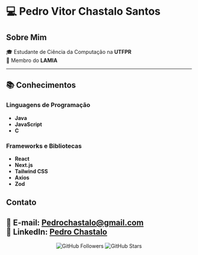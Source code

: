 # 💻 Pedro Vitor Chastalo Santos

## Sobre Mim

🎓 Estudante de Ciência da Computação na **UTFPR**  
🤖 Membro do **LAMIA**

---

## 📚 Conhecimentos

### Linguagens de Programação
- **Java**
- **JavaScript**
- **C**

### Frameworks e Bibliotecas
- **React**
- **Next.js**
- **Tailwind CSS**
- **Axios**
- **Zod**

## Contato

📧 E-mail: [Pedrochastalo@gmail.com](mailto:Pedrochastalo@gmail.com)  
🔗 LinkedIn: [Pedro Chastalo]([https://www.linkedin.com/in/seu-perfil](https://www.linkedin.com/in/pedro-chastalo-aa8a87223/))  
---

<div align="center">
  <img src="https://img.shields.io/github/followers/PedroChastalo?label=Follow&style=social" alt="GitHub Followers">
  <img src="https://img.shields.io/github/stars/PedroChastalo?label=Stars&style=social" alt="GitHub Stars">
</div>
